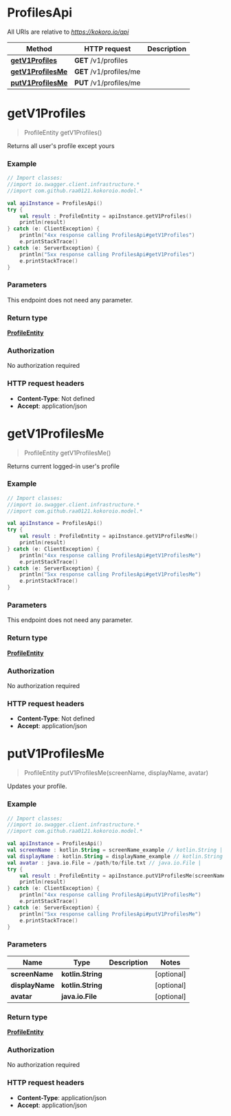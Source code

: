 # ProfilesApi

All URIs are relative to *https://kokoro.io/api*

Method | HTTP request | Description
------------- | ------------- | -------------
[**getV1Profiles**](ProfilesApi.md#getV1Profiles) | **GET** /v1/profiles | 
[**getV1ProfilesMe**](ProfilesApi.md#getV1ProfilesMe) | **GET** /v1/profiles/me | 
[**putV1ProfilesMe**](ProfilesApi.md#putV1ProfilesMe) | **PUT** /v1/profiles/me | 


<a name="getV1Profiles"></a>
# **getV1Profiles**
> ProfileEntity getV1Profiles()



Returns all user&#39;s profile except yours

### Example
```kotlin
// Import classes:
//import io.swagger.client.infrastructure.*
//import com.github.raa0121.kokoroio.model.*

val apiInstance = ProfilesApi()
try {
    val result : ProfileEntity = apiInstance.getV1Profiles()
    println(result)
} catch (e: ClientException) {
    println("4xx response calling ProfilesApi#getV1Profiles")
    e.printStackTrace()
} catch (e: ServerException) {
    println("5xx response calling ProfilesApi#getV1Profiles")
    e.printStackTrace()
}
```

### Parameters
This endpoint does not need any parameter.

### Return type

[**ProfileEntity**](ProfileEntity.md)

### Authorization

No authorization required

### HTTP request headers

 - **Content-Type**: Not defined
 - **Accept**: application/json

<a name="getV1ProfilesMe"></a>
# **getV1ProfilesMe**
> ProfileEntity getV1ProfilesMe()



Returns current logged-in user&#39;s profile

### Example
```kotlin
// Import classes:
//import io.swagger.client.infrastructure.*
//import com.github.raa0121.kokoroio.model.*

val apiInstance = ProfilesApi()
try {
    val result : ProfileEntity = apiInstance.getV1ProfilesMe()
    println(result)
} catch (e: ClientException) {
    println("4xx response calling ProfilesApi#getV1ProfilesMe")
    e.printStackTrace()
} catch (e: ServerException) {
    println("5xx response calling ProfilesApi#getV1ProfilesMe")
    e.printStackTrace()
}
```

### Parameters
This endpoint does not need any parameter.

### Return type

[**ProfileEntity**](ProfileEntity.md)

### Authorization

No authorization required

### HTTP request headers

 - **Content-Type**: Not defined
 - **Accept**: application/json

<a name="putV1ProfilesMe"></a>
# **putV1ProfilesMe**
> ProfileEntity putV1ProfilesMe(screenName, displayName, avatar)



Updates your profile.

### Example
```kotlin
// Import classes:
//import io.swagger.client.infrastructure.*
//import com.github.raa0121.kokoroio.model.*

val apiInstance = ProfilesApi()
val screenName : kotlin.String = screenName_example // kotlin.String | 
val displayName : kotlin.String = displayName_example // kotlin.String | 
val avatar : java.io.File = /path/to/file.txt // java.io.File | 
try {
    val result : ProfileEntity = apiInstance.putV1ProfilesMe(screenName, displayName, avatar)
    println(result)
} catch (e: ClientException) {
    println("4xx response calling ProfilesApi#putV1ProfilesMe")
    e.printStackTrace()
} catch (e: ServerException) {
    println("5xx response calling ProfilesApi#putV1ProfilesMe")
    e.printStackTrace()
}
```

### Parameters

Name | Type | Description  | Notes
------------- | ------------- | ------------- | -------------
 **screenName** | **kotlin.String**|  | [optional]
 **displayName** | **kotlin.String**|  | [optional]
 **avatar** | **java.io.File**|  | [optional]

### Return type

[**ProfileEntity**](ProfileEntity.md)

### Authorization

No authorization required

### HTTP request headers

 - **Content-Type**: application/json
 - **Accept**: application/json

